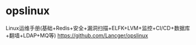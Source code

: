 # opslinux
Linux运维手册(基础+Redis+安全+漏洞扫描+ELFK+LVM+监控+CI/CD+数据库+翻墙+LDAP+MQ等) https://github.com/Lancger/opslinux
